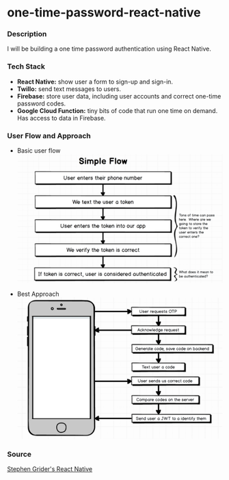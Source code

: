 # one-time-password-react-native

### Description
I will be building a one time password authentication using React Native.

### Tech Stack
* **React Native:** show user a form to sign-up and sign-in.
* **Twillo:** send text messages to users.
* **Firebase:** store user data, including user accounts and correct one-time password codes.
* **Google Cloud Function:** tiny bits of code that run one time on demand. Has access to data in Firebase.

### User Flow and Approach
* Basic user flow
![alt text](demo/basicFlow.png "basic user flow")

* Best Approach
![alt text](demo/approach.png "approach")

### Source
[Stephen Grider's React Native](https://www.udemy.com/react-native-advanced)
